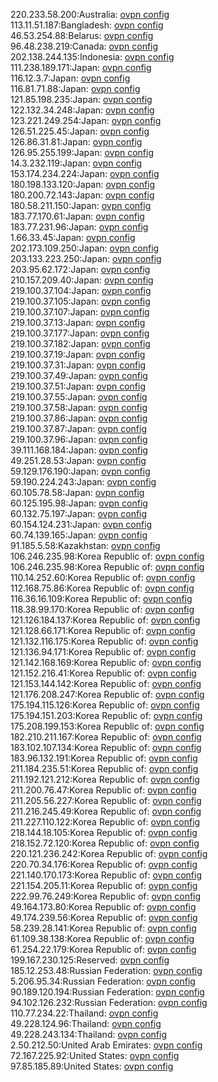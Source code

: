 220.233.58.200:Australia: [ovpn config](vpn/220_233_58_200.ovpn)  
113.11.51.187:Bangladesh: [ovpn config](vpn/113_11_51_187.ovpn)  
46.53.254.88:Belarus: [ovpn config](vpn/46_53_254_88.ovpn)  
96.48.238.219:Canada: [ovpn config](vpn/96_48_238_219.ovpn)  
202.138.244.135:Indonesia: [ovpn config](vpn/202_138_244_135.ovpn)  
111.238.189.171:Japan: [ovpn config](vpn/111_238_189_171.ovpn)  
116.12.3.7:Japan: [ovpn config](vpn/116_12_3_7.ovpn)  
116.81.71.88:Japan: [ovpn config](vpn/116_81_71_88.ovpn)  
121.85.198.235:Japan: [ovpn config](vpn/121_85_198_235.ovpn)  
122.132.34.248:Japan: [ovpn config](vpn/122_132_34_248.ovpn)  
123.221.249.254:Japan: [ovpn config](vpn/123_221_249_254.ovpn)  
126.51.225.45:Japan: [ovpn config](vpn/126_51_225_45.ovpn)  
126.86.31.81:Japan: [ovpn config](vpn/126_86_31_81.ovpn)  
126.95.255.199:Japan: [ovpn config](vpn/126_95_255_199.ovpn)  
14.3.232.119:Japan: [ovpn config](vpn/14_3_232_119.ovpn)  
153.174.234.224:Japan: [ovpn config](vpn/153_174_234_224.ovpn)  
180.198.133.120:Japan: [ovpn config](vpn/180_198_133_120.ovpn)  
180.200.72.143:Japan: [ovpn config](vpn/180_200_72_143.ovpn)  
180.58.211.150:Japan: [ovpn config](vpn/180_58_211_150.ovpn)  
183.77.170.61:Japan: [ovpn config](vpn/183_77_170_61.ovpn)  
183.77.231.96:Japan: [ovpn config](vpn/183_77_231_96.ovpn)  
1.66.33.45:Japan: [ovpn config](vpn/1_66_33_45.ovpn)  
202.173.109.250:Japan: [ovpn config](vpn/202_173_109_250.ovpn)  
203.133.223.250:Japan: [ovpn config](vpn/203_133_223_250.ovpn)  
203.95.62.172:Japan: [ovpn config](vpn/203_95_62_172.ovpn)  
210.157.209.40:Japan: [ovpn config](vpn/210_157_209_40.ovpn)  
219.100.37.104:Japan: [ovpn config](vpn/219_100_37_104.ovpn)  
219.100.37.105:Japan: [ovpn config](vpn/219_100_37_105.ovpn)  
219.100.37.107:Japan: [ovpn config](vpn/219_100_37_107.ovpn)  
219.100.37.13:Japan: [ovpn config](vpn/219_100_37_13.ovpn)  
219.100.37.177:Japan: [ovpn config](vpn/219_100_37_177.ovpn)  
219.100.37.182:Japan: [ovpn config](vpn/219_100_37_182.ovpn)  
219.100.37.19:Japan: [ovpn config](vpn/219_100_37_19.ovpn)  
219.100.37.31:Japan: [ovpn config](vpn/219_100_37_31.ovpn)  
219.100.37.49:Japan: [ovpn config](vpn/219_100_37_49.ovpn)  
219.100.37.51:Japan: [ovpn config](vpn/219_100_37_51.ovpn)  
219.100.37.55:Japan: [ovpn config](vpn/219_100_37_55.ovpn)  
219.100.37.58:Japan: [ovpn config](vpn/219_100_37_58.ovpn)  
219.100.37.86:Japan: [ovpn config](vpn/219_100_37_86.ovpn)  
219.100.37.87:Japan: [ovpn config](vpn/219_100_37_87.ovpn)  
219.100.37.96:Japan: [ovpn config](vpn/219_100_37_96.ovpn)  
39.111.168.184:Japan: [ovpn config](vpn/39_111_168_184.ovpn)  
49.251.28.53:Japan: [ovpn config](vpn/49_251_28_53.ovpn)  
59.129.176.190:Japan: [ovpn config](vpn/59_129_176_190.ovpn)  
59.190.224.243:Japan: [ovpn config](vpn/59_190_224_243.ovpn)  
60.105.78.58:Japan: [ovpn config](vpn/60_105_78_58.ovpn)  
60.125.195.98:Japan: [ovpn config](vpn/60_125_195_98.ovpn)  
60.132.75.197:Japan: [ovpn config](vpn/60_132_75_197.ovpn)  
60.154.124.231:Japan: [ovpn config](vpn/60_154_124_231.ovpn)  
60.74.139.165:Japan: [ovpn config](vpn/60_74_139_165.ovpn)  
91.185.5.58:Kazakhstan: [ovpn config](vpn/91_185_5_58.ovpn)  
106.246.235.98:Korea Republic of: [ovpn config](vpn/106_246_235_98.ovpn)  
106.246.235.98:Korea Republic of: [ovpn config](vpn/106_246_235_98.ovpn)  
110.14.252.60:Korea Republic of: [ovpn config](vpn/110_14_252_60.ovpn)  
112.168.75.86:Korea Republic of: [ovpn config](vpn/112_168_75_86.ovpn)  
116.36.16.109:Korea Republic of: [ovpn config](vpn/116_36_16_109.ovpn)  
118.38.99.170:Korea Republic of: [ovpn config](vpn/118_38_99_170.ovpn)  
121.126.184.137:Korea Republic of: [ovpn config](vpn/121_126_184_137.ovpn)  
121.128.66.171:Korea Republic of: [ovpn config](vpn/121_128_66_171.ovpn)  
121.132.116.175:Korea Republic of: [ovpn config](vpn/121_132_116_175.ovpn)  
121.136.94.171:Korea Republic of: [ovpn config](vpn/121_136_94_171.ovpn)  
121.142.168.169:Korea Republic of: [ovpn config](vpn/121_142_168_169.ovpn)  
121.152.216.41:Korea Republic of: [ovpn config](vpn/121_152_216_41.ovpn)  
121.153.144.142:Korea Republic of: [ovpn config](vpn/121_153_144_142.ovpn)  
121.176.208.247:Korea Republic of: [ovpn config](vpn/121_176_208_247.ovpn)  
175.194.115.126:Korea Republic of: [ovpn config](vpn/175_194_115_126.ovpn)  
175.194.151.203:Korea Republic of: [ovpn config](vpn/175_194_151_203.ovpn)  
175.208.199.153:Korea Republic of: [ovpn config](vpn/175_208_199_153.ovpn)  
182.210.211.167:Korea Republic of: [ovpn config](vpn/182_210_211_167.ovpn)  
183.102.107.134:Korea Republic of: [ovpn config](vpn/183_102_107_134.ovpn)  
183.96.132.191:Korea Republic of: [ovpn config](vpn/183_96_132_191.ovpn)  
211.184.235.51:Korea Republic of: [ovpn config](vpn/211_184_235_51.ovpn)  
211.192.121.212:Korea Republic of: [ovpn config](vpn/211_192_121_212.ovpn)  
211.200.76.47:Korea Republic of: [ovpn config](vpn/211_200_76_47.ovpn)  
211.205.56.227:Korea Republic of: [ovpn config](vpn/211_205_56_227.ovpn)  
211.216.245.49:Korea Republic of: [ovpn config](vpn/211_216_245_49.ovpn)  
211.227.110.122:Korea Republic of: [ovpn config](vpn/211_227_110_122.ovpn)  
218.144.18.105:Korea Republic of: [ovpn config](vpn/218_144_18_105.ovpn)  
218.152.72.120:Korea Republic of: [ovpn config](vpn/218_152_72_120.ovpn)  
220.121.236.242:Korea Republic of: [ovpn config](vpn/220_121_236_242.ovpn)  
220.70.34.176:Korea Republic of: [ovpn config](vpn/220_70_34_176.ovpn)  
221.140.170.173:Korea Republic of: [ovpn config](vpn/221_140_170_173.ovpn)  
221.154.205.11:Korea Republic of: [ovpn config](vpn/221_154_205_11.ovpn)  
222.99.76.249:Korea Republic of: [ovpn config](vpn/222_99_76_249.ovpn)  
49.164.173.80:Korea Republic of: [ovpn config](vpn/49_164_173_80.ovpn)  
49.174.239.56:Korea Republic of: [ovpn config](vpn/49_174_239_56.ovpn)  
58.239.28.141:Korea Republic of: [ovpn config](vpn/58_239_28_141.ovpn)  
61.109.38.138:Korea Republic of: [ovpn config](vpn/61_109_38_138.ovpn)  
61.254.22.179:Korea Republic of: [ovpn config](vpn/61_254_22_179.ovpn)  
199.167.230.125:Reserved: [ovpn config](vpn/199_167_230_125.ovpn)  
185.12.253.48:Russian Federation: [ovpn config](vpn/185_12_253_48.ovpn)  
5.206.95.34:Russian Federation: [ovpn config](vpn/5_206_95_34.ovpn)  
90.189.120.194:Russian Federation: [ovpn config](vpn/90_189_120_194.ovpn)  
94.102.126.232:Russian Federation: [ovpn config](vpn/94_102_126_232.ovpn)  
110.77.234.22:Thailand: [ovpn config](vpn/110_77_234_22.ovpn)  
49.228.124.96:Thailand: [ovpn config](vpn/49_228_124_96.ovpn)  
49.228.243.134:Thailand: [ovpn config](vpn/49_228_243_134.ovpn)  
2.50.212.50:United Arab Emirates: [ovpn config](vpn/2_50_212_50.ovpn)  
72.167.225.92:United States: [ovpn config](vpn/72_167_225_92.ovpn)  
97.85.185.89:United States: [ovpn config](vpn/97_85_185_89.ovpn)  
